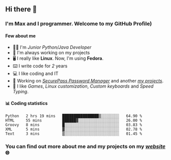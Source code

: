 ## Hi there 👋
### I'm Max and I programmer. Welcome to my GitHub Profile)

#### **Few about me**
- 👨‍💻 I'm _Junior Python/Java Developer_
- 📁 I'm always working on my projects
- 🖥️ I really like **Linux**. Now, I'm using **Fedora**.
- ⌨️ I write code for _2_ years
- 💻 I like coding and IT
- 📃 Working on *[SecurePass Password Manager](https://github.com/merive/SecurePass)* and another *[my projects](https://merive.herokuapp.com/projects)*.
- 👾 I like _Games_, _Linux customization_, _Custom keyboards_ and _Speed Typing_.

#### 📊 **Coding statistics**
<!--START_SECTION:waka-->
```text
Python   2 hrs 19 mins   ████████████████▒░░░░░░░░   64.90 % 
HTML     55 mins         ██████▓░░░░░░░░░░░░░░░░░░   26.00 % 
Groovy   8 mins          █░░░░░░░░░░░░░░░░░░░░░░░░   03.83 % 
XML      5 mins          ▓░░░░░░░░░░░░░░░░░░░░░░░░   02.78 % 
Text     3 mins          ▒░░░░░░░░░░░░░░░░░░░░░░░░   01.45 % 
```
<!--END_SECTION:waka-->

### **You can find out more about me and my projects on my _[website](https://merive.herokuapp.com/)_ 🌐**
